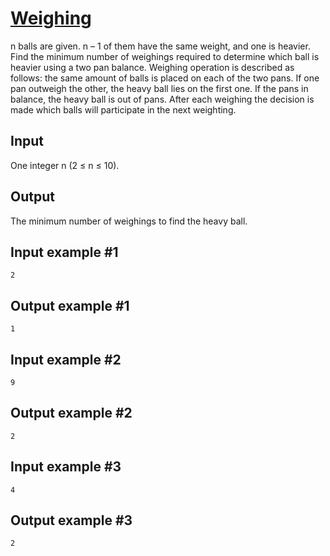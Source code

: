 # [Weighing](https://www.e-olymp.com/en/problems/1993)
n balls are given. n – 1 of them have the same weight, and one is heavier. Find the minimum number of weighings required to determine which ball is heavier using a two pan balance. Weighing operation is described as follows: the same amount of balls is placed on each of the two pans. If one pan outweigh the other, the heavy ball lies on the first one. If the pans in balance, the heavy ball is out of pans. After each weighing the decision is made which balls will participate in the next weighting.

## Input
One integer n (2 ≤ n ≤ 10).

## Output
The minimum number of weighings to find the heavy ball.

## Input example #1
```
2
```

## Output example #1
```
1
```

## Input example #2
```
9
```

## Output example #2
```
2
```

## Input example #3
```
4
```

## Output example #3
```
2
```
